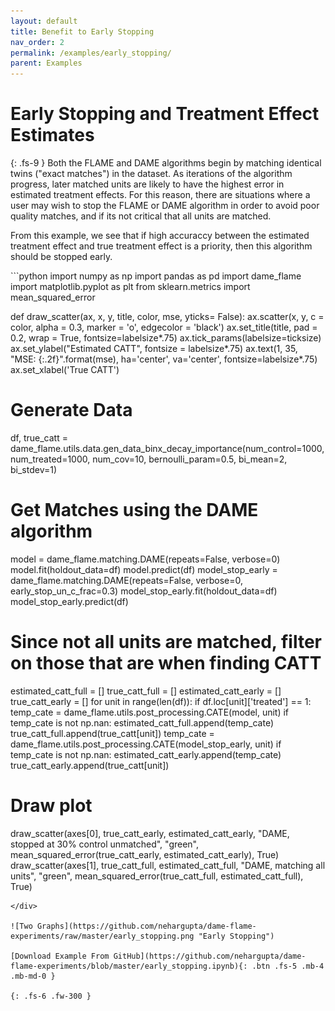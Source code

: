 ```yaml
---
layout: default
title: Benefit to Early Stopping
nav_order: 2
permalink: /examples/early_stopping/
parent: Examples
---
```


# Early Stopping and Treatment Effect Estimates
{: .fs-9 }
Both the FLAME and DAME algorithms begin by matching identical twins ("exact matches") in the dataset. As iterations of the algorithm progress, later matched units are likely to have the highest error in estimated treatment effects. For this reason, there are situations where a user may wish to stop the FLAME or DAME algorithm in order to avoid poor quality matches, and if its not critical that all units are matched. 

From this example, we see that if high accuraccy between the estimated treatment effect and true treatment effect is a priority, then this algorithm should be stopped early. 

<div class="early_stop" markdown="1">
```python
import numpy as np
import pandas as pd
import dame_flame
import matplotlib.pyplot as plt
from sklearn.metrics import mean_squared_error

def draw_scatter(ax, x, y, title, color, mse, yticks= False):
    ax.scatter(x, y, c = color, alpha = 0.3, marker = 'o', edgecolor = 'black')
    ax.set_title(title, pad = 0.2, wrap = True, fontsize=labelsize*.75)
    ax.tick_params(labelsize=ticksize)    
    ax.set_ylabel("Estimated CATT", fontsize = labelsize*.75)
    ax.text(1, 35, "MSE: {:.2f}".format(mse), ha='center', va='center', fontsize=labelsize*.75)
    ax.set_xlabel('True CATT')

# Generate Data
df, true_catt = dame_flame.utils.data.gen_data_binx_decay_importance(num_control=1000, num_treated=1000, 
                    num_cov=10, bernoulli_param=0.5, bi_mean=2, bi_stdev=1)

# Get Matches using the DAME algorithm
model = dame_flame.matching.DAME(repeats=False, verbose=0)
model.fit(holdout_data=df)
model.predict(df)
model_stop_early = dame_flame.matching.DAME(repeats=False, verbose=0, early_stop_un_c_frac=0.3)
model_stop_early.fit(holdout_data=df)
model_stop_early.predict(df)

# Since not all units are matched, filter on those that are when finding CATT
estimated_catt_full = []
true_catt_full = []
estimated_catt_early = []
true_catt_early = []
for unit in range(len(df)):
    if df.loc[unit]['treated'] == 1:
        temp_cate = dame_flame.utils.post_processing.CATE(model, unit)
        if temp_cate is not np.nan:
            estimated_catt_full.append(temp_cate)
            true_catt_full.append(true_catt[unit])
        temp_cate = dame_flame.utils.post_processing.CATE(model_stop_early, unit)
        if temp_cate is not np.nan:
            estimated_catt_early.append(temp_cate)
            true_catt_early.append(true_catt[unit])

# Draw plot
draw_scatter(axes[0], true_catt_early, estimated_catt_early, "DAME, stopped at 30% control unmatched",  "green", 
             mean_squared_error(true_catt_early, estimated_catt_early), True)
draw_scatter(axes[1], true_catt_full, estimated_catt_full, "DAME, matching all units",  "green", 
             mean_squared_error(true_catt_full, estimated_catt_full), True)

```
</div>

![Two Graphs](https://github.com/nehargupta/dame-flame-experiments/raw/master/early_stopping.png "Early Stopping")

[Download Example From GitHub](https://github.com/nehargupta/dame-flame-experiments/blob/master/early_stopping.ipynb){: .btn .fs-5 .mb-4 .mb-md-0 }

{: .fs-6 .fw-300 }
